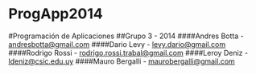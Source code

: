 ProgApp2014
===========

#Programación de Aplicaciones
##Grupo 3 - 2014
####Andres Botta   - andresbotta@gmail.com
####Dario Levy     - levy.dario@gmail.com
####Rodrigo Rossi  - rodrigo.rossi.trabal@gmail.com
####Leroy Deniz    - ldeniz@csic.edu.uy
####Mauro Bergalli - maurobergalli@gmail.com

